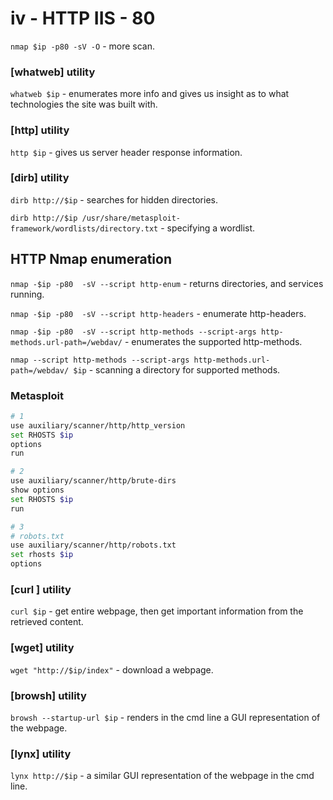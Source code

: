 # iv - HTTP IIS - 80

`nmap $ip -p80 -sV -O` - more scan.

### \[whatweb] utility

`whatweb $ip` - enumerates more info and gives us insight as to what technologies the site was built with.

### \[http] utility

`http $ip` - gives us server header response information.

### \[dirb] utility

`dirb http://$ip` - searches for hidden directories.

`dirb http://$ip /usr/share/metasploit-framework/wordlists/directory.txt` - specifying a wordlist.

## HTTP Nmap enumeration

`nmap -$ip -p80  -sV --script http-enum` - returns directories, and services running.

`nmap -$ip -p80  -sV --script http-headers` - enumerate http-headers.

`nmap -$ip -p80  -sV --script http-methods --script-args http-methods.url-path=/webdav/` -  enumerates the supported http-methods.

`nmap --script http-methods --script-args http-methods.url-path=/webdav/ $ip` - scanning a directory for supported methods.

### Metasploit

```bash
# 1
use auxiliary/scanner/http/http_version
set RHOSTS $ip
options
run

# 2
use auxiliary/scanner/http/brute-dirs
show options
set RHOSTS $ip
run

# 3
# robots.txt
use auxiliary/scanner/http/robots.txt
set rhosts $ip
options
```

### \[curl ] utility

`curl $ip` - get entire webpage, then get important information from the retrieved content.

### \[wget] utility

`wget "http://$ip/index"` - download a webpage.

### \[browsh] utility

`browsh --startup-url $ip` - renders in the cmd line a GUI representation of the webpage.

### \[lynx] utility

`lynx http://$ip` - a similar GUI representation of the webpage in the cmd line.



